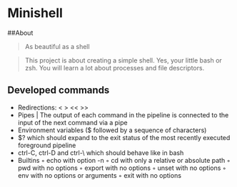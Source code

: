 # Minishell

##About

> As beautiful as a shell

> This project is about creating a simple shell. Yes, your little bash or zsh. You will learn a lot about processes and file descriptors.

## Developed commands

- Redirections: < > << >>
- Pipes | The output of each command in the pipeline is connected to the input of the next command via a pipe
- Environment variables ($ followed by a sequence of characters)
- $? which should expand to the exit status of the most recently executed foreground pipeline
- ctrl-C, ctrl-D and ctrl-\ which should behave like in bash
- Builtins
    ◦ echo with option -n
    ◦ cd with only a relative or absolute path
    ◦ pwd with no options
    ◦ export with no options
    ◦ unset with no options
    ◦ env with no options or arguments
    ◦ exit with no options

